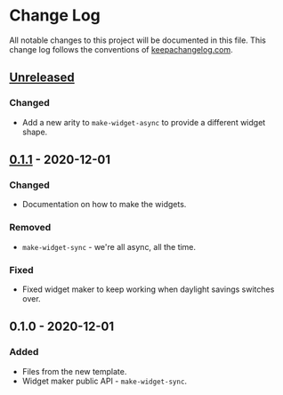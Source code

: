 # Change Log
All notable changes to this project will be documented in this file. This change log follows the conventions of [keepachangelog.com](http://keepachangelog.com/).

## [Unreleased]
### Changed
- Add a new arity to `make-widget-async` to provide a different widget shape.

## [0.1.1] - 2020-12-01
### Changed
- Documentation on how to make the widgets.

### Removed
- `make-widget-sync` - we're all async, all the time.

### Fixed
- Fixed widget maker to keep working when daylight savings switches over.

## 0.1.0 - 2020-12-01
### Added
- Files from the new template.
- Widget maker public API - `make-widget-sync`.

[Unreleased]: https://github.com/your-name/advent-code-2020/compare/0.1.1...HEAD
[0.1.1]: https://github.com/your-name/advent-code-2020/compare/0.1.0...0.1.1
